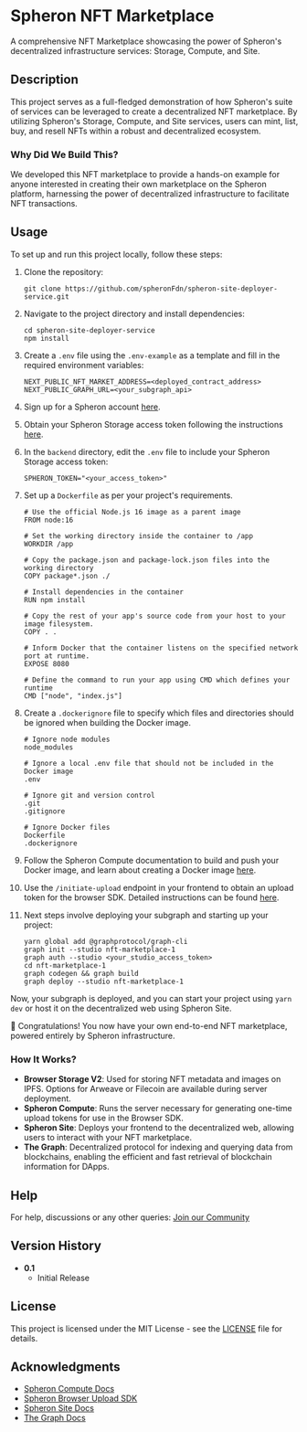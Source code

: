 # Spheron NFT Marketplace

A comprehensive NFT Marketplace showcasing the power of Spheron's decentralized infrastructure services: Storage, Compute, and Site.

## Description

This project serves as a full-fledged demonstration of how Spheron's suite of services can be leveraged to create a decentralized NFT marketplace. By utilizing Spheron's Storage, Compute, and Site services, users can mint, list, buy, and resell NFTs within a robust and decentralized ecosystem.

### Why Did We Build This?

We developed this NFT marketplace to provide a hands-on example for anyone interested in creating their own marketplace on the Spheron platform, harnessing the power of decentralized infrastructure to facilitate NFT transactions.

## Usage

To set up and run this project locally, follow these steps:

1. Clone the repository:
   ```
   git clone https://github.com/spheronFdn/spheron-site-deployer-service.git
   ```
2. Navigate to the project directory and install dependencies:
   ```
   cd spheron-site-deployer-service
   npm install
   ```
3. Create a `.env` file using the `.env-example` as a template and fill in the required environment variables:
   ```
   NEXT_PUBLIC_NFT_MARKET_ADDRESS=<deployed_contract_address>
   NEXT_PUBLIC_GRAPH_URL=<your_subgraph_api>
   ```
4. Sign up for a Spheron account [here](https://app.spheron.network/).
5. Obtain your Spheron Storage access token following the instructions [here](https://docs.spheron.network/rest-api/#creating-an-access-token).
6. In the `backend` directory, edit the `.env` file to include your Spheron Storage access token:
   ```
   SPHERON_TOKEN="<your_access_token>"
   ```
7. Set up a `Dockerfile` as per your project's requirements.

   ```
   # Use the official Node.js 16 image as a parent image
   FROM node:16

   # Set the working directory inside the container to /app
   WORKDIR /app

   # Copy the package.json and package-lock.json files into the working directory
   COPY package*.json ./

   # Install dependencies in the container
   RUN npm install

   # Copy the rest of your app's source code from your host to your image filesystem.
   COPY . .

   # Inform Docker that the container listens on the specified network port at runtime.
   EXPOSE 8080

   # Define the command to run your app using CMD which defines your runtime
   CMD ["node", "index.js"]

   ```

8. Create a `.dockerignore` file to specify which files and directories should be ignored when building the Docker image.

   ```
   # Ignore node modules
   node_modules

   # Ignore a local .env file that should not be included in the Docker image
   .env

   # Ignore git and version control
   .git
   .gitignore

   # Ignore Docker files
   Dockerfile
   .dockerignore
   ```

9. Follow the Spheron Compute documentation to build and push your Docker image, and learn about creating a Docker image [here](https://docs.spheron.network/compute/cluster/).
10. Use the `/initiate-upload` endpoint in your frontend to obtain an upload token for the browser SDK. Detailed instructions can be found [here](https://docs.spheron.network/sdk/browser/).

11. Next steps involve deploying your subgraph and starting up your project:
    ```
    yarn global add @graphprotocol/graph-cli
    graph init --studio nft-marketplace-1
    graph auth --studio <your_studio_access_token>
    cd nft-marketplace-1
    graph codegen && graph build
    graph deploy --studio nft-marketplace-1
    ```

Now, your subgraph is deployed, and you can start your project using `yarn dev` or host it on the decentralized web using Spheron Site.

🚀 Congratulations! You now have your own end-to-end NFT marketplace, powered entirely by Spheron infrastructure.

### How It Works?

- **Browser Storage V2**: Used for storing NFT metadata and images on IPFS. Options for Arweave or Filecoin are available during server deployment.
- **Spheron Compute**: Runs the server necessary for generating one-time upload tokens for use in the Browser SDK.
- **Spheron Site**: Deploys your frontend to the decentralized web, allowing users to interact with your NFT marketplace.
- **The Graph**: Decentralized protocol for indexing and querying data from blockchains, enabling the efficient and fast retrieval of blockchain information for DApps.

## Help

For help, discussions or any other queries: [Join our Community](https://community.spheron.network/)

## Version History

- **0.1**
  - Initial Release

## License

This project is licensed under the MIT License - see the [LICENSE](LICENSE) file for details.

## Acknowledgments

- [Spheron Compute Docs](https://docs.spheron.network/compute/cluster/)
- [Spheron Browser Upload SDK](https://docs.spheron.network/sdk/browser/)
- [Spheron Site Docs](https://docs.spheron.network/static/deployment/logs/)
- [The Graph Docs](https://thegraph.com/docs/en/)
